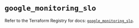 # `google_monitoring_slo`

Refer to the Terraform Registry for docs: [`google_monitoring_slo`](https://registry.terraform.io/providers/hashicorp/google-beta/5.25.0/docs/resources/google_monitoring_slo).
